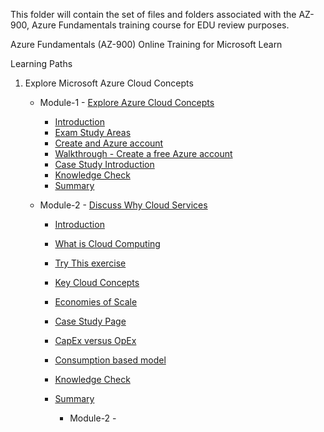 This folder will contain the set of files and folders associated with the AZ-900, Azure Fundamentals training course for EDU review purposes.

Azure Fundamentals (AZ-900) Online Training for Microsoft Learn

Learning Paths

1) Explore Microsoft Azure Cloud Concepts
   + Module-1 - [Explore Azure Cloud Concepts](./1-Explore-Microsoft-Azure-Cloud-Concepts/M01-get-started-with-azure-fundamentals/includes/)
       + [Introduction](./1-Explore-Microsoft-Azure-Cloud-Concepts/M01-get-started-with-azure-fundamentals/includes/1-introduction.md)
       + [Exam Study Areas](./1-Explore-Microsoft-Azure-Cloud-Concepts/M01-get-started-with-azure-fundamentals/includes/2-explore-exam-study-areas.md)
       + [Create and Azure account](./1-Explore-Microsoft-Azure-Cloud-Concepts/M01-get-started-with-azure-fundamentals/includes/2a-create-an-azure-account.md)
       + [Walkthrough - Create a free Azure account](./1-Explore-Microsoft-Azure-Cloud-Concepts/M01-get-started-with-azure-fundamentals/includes/2b-exercise-create-free-azure-account.md)
       + [Case Study Introduction](./1-Explore-Microsoft-Azure-Cloud-Concepts/M01-get-started-with-azure-fundamentals/includes/2c-case-study-intro.md)
       + [Knowledge Check](./1-Explore-Microsoft-Azure-Cloud-Concepts/M01-get-started-with-azure-fundamentals/includes/3-knowledge-check.md)
       + [Summary](./1-Explore-Microsoft-Azure-Cloud-Concepts/M01-get-started-with-azure-fundamentals/includes/4-summary.md)

   + Module-2 - [Discuss Why Cloud Services](./1-Explore-Microsoft-Azure-Cloud-Concepts/M02-discuss-why-cloud-services/includes/)
       + [Introduction](./1-Explore-Microsoft-Azure-Cloud-Concepts/M02-discuss-why-cloud-services/includes/1-introduction.md)
       + [What is Cloud Computing](./1-Explore-Microsoft-Azure-Cloud-Concepts/M02-discuss-why-cloud-services/includes/3-define-cloud-computing.md)
       + [Try This exercise](./1-Explore-Microsoft-Azure-Cloud-Concepts/M02-discuss-why-cloud-services/includes/4-try-this.md)
       + [Key Cloud Concepts](./1-Explore-Microsoft-Azure-Cloud-Concepts/M02-discuss-why-cloud-services/includes/5-explore-key-cloud-concepts.md)
       + [Economies of Scale](./1-Explore-Microsoft-Azure-Cloud-Concepts/M02-discuss-why-cloud-services/includes/6-discuss-economies-of-scale.md)
       + [Case Study Page](./1-Explore-Microsoft-Azure-Cloud-Concepts/M02-discuss-why-cloud-services/includes/6a-page-based-cencus-case-study.md)
       + [CapEx versus OpEx](./1-Explore-Microsoft-Azure-Cloud-Concepts/M02-discuss-why-cloud-services/includes/7-compare-capex-vs-opex.md)
       + [Consumption based model](./1-Explore-Microsoft-Azure-Cloud-Concepts/M02-discuss-why-cloud-services/includes/8-define-consumption-based-models.md)
       + [Knowledge Check](./1-Explore-Microsoft-Azure-Cloud-Concepts/M02-discuss-why-cloud-services/includes/9-knowledge-check.md)
       + [Summary](./1-Explore-Microsoft-Azure-Cloud-Concepts/M02-discuss-why-cloud-services/includes/10-summary.md)
       
           + Module-2 - 

